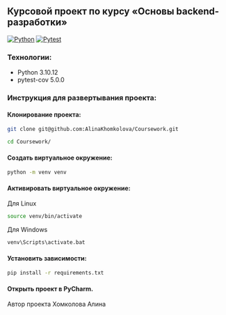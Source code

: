 ## Курсовой проект по курсу «Основы backend-разработки»

[![Python](https://img.shields.io/badge/-Python-464646?style=flat-square&logo=Python)](https://www.python.org/)
[![Pytest](https://img.shields.io/badge/-Pytest-464646?style=flat-square&logo=Pytest)](https://docs.pytest.org/en/8.2.x/)

### Технологии:
- Python 3.10.12
- pytest-cov 5.0.0


### Инструкция для развертывания проекта:

#### Клонирование проекта:
```bash
git clone git@github.com:AlinaKhomkolova/Coursework.git
```
```bash
cd Coursework/
```
#### Создать виртуальное окружение:
```bash
python -m venv venv
```
#### Активировать виртуальное окружение:

Для Linux
```bash
source venv/bin/activate
```

Для Windows
```bash
venv\Scripts\activate.bat
```

#### Установить зависимости:
```bash
pip install -r requirements.txt
```


#### Открыть проект в PyCharm.

Автор проекта Хомколова Алина